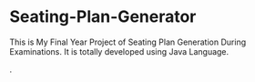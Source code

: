# Seating-Plan-Generator

This is My Final Year Project of Seating Plan Generation During Examinations. It is totally developed using Java Language.
































































































































































































































































































































































































































.






































